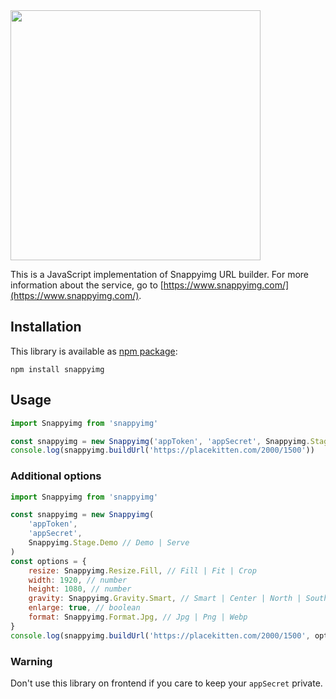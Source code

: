 <img src="https://github.com/snappyimg/snappyimg-php/raw/master/logo.png" width="400">

This is a JavaScript implementation of Snappyimg URL builder. For more information about the service, go to [https://www.snappyimg.com/](https://www.snappyimg.com/).

## Installation

This library is available as [npm package](https://www.npmjs.com/package/snappyimg):

```console
npm install snappyimg
```

## Usage

```javascript
import Snappyimg from 'snappyimg'

const snappyimg = new Snappyimg('appToken', 'appSecret', Snappyimg.Stage.Demo)
console.log(snappyimg.buildUrl('https://placekitten.com/2000/1500'))
```

### Additional options

```javascript
import Snappyimg from 'snappyimg'

const snappyimg = new Snappyimg(
	'appToken',
	'appSecret',
	Snappyimg.Stage.Demo // Demo | Serve
)
const options = {
	resize: Snappyimg.Resize.Fill, // Fill | Fit | Crop
	width: 1920, // number
	height: 1080, // number
	gravity: Snappyimg.Gravity.Smart, // Smart | Center | North | South | East | West
	enlarge: true, // boolean
	format: Snappyimg.Format.Jpg, // Jpg | Png | Webp
}
console.log(snappyimg.buildUrl('https://placekitten.com/2000/1500', options))
```

### Warning

Don't use this library on frontend if you care to keep your `appSecret` private.
